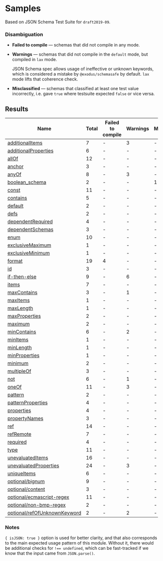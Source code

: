 # Samples

Based on JSON Schema Test Suite for `draft2019-09`.


### Disambiguation

 * **Failed to compile** — schemas that did not compile in any mode.

 * **Warnings** — schemas that did not compile in the `default` mode, but compiled in `lax`
   mode.

   JSON Schema spec allows usage of ineffective or unknown keywords, which is considered a mistake
   by `@exodus/schemasafe` by default. `lax` mode lifts that coherence check.

 * **Misclassified** — schemas that classified at least one test value incorrectly, i.e. gave
   `true` where testsuite expected `false` or vice versa.

## Results

| Name                                                              | Total | Failed to compile | Warnings | Misclassified |
|-------------------------------------------------------------------|-------|-------------------|----------|---------------|
| [additionalItems](./additionalItems.md)                           | 7     | -                 | 3        | -             |
| [additionalProperties](./additionalProperties.md)                 | 6     | -                 | -        | -             |
| [allOf](./allOf.md)                                               | 12    | -                 | -        | -             |
| [anchor](./anchor.md)                                             | 3     | -                 | -        | -             |
| [anyOf](./anyOf.md)                                               | 8     | -                 | 3        | -             |
| [boolean_schema](./boolean_schema.md)                             | 2     | -                 | -        | 1             |
| [const](./const.md)                                               | 11    | -                 | -        | -             |
| [contains](./contains.md)                                         | 5     | -                 | -        | -             |
| [default](./default.md)                                           | 2     | -                 | -        | -             |
| [defs](./defs.md)                                                 | 2     | -                 | -        | -             |
| [dependentRequired](./dependentRequired.md)                       | 4     | -                 | -        | -             |
| [dependentSchemas](./dependentSchemas.md)                         | 3     | -                 | -        | -             |
| [enum](./enum.md)                                                 | 10    | -                 | -        | -             |
| [exclusiveMaximum](./exclusiveMaximum.md)                         | 1     | -                 | -        | -             |
| [exclusiveMinimum](./exclusiveMinimum.md)                         | 1     | -                 | -        | -             |
| [format](./format.md)                                             | 19    | 4                 | -        | -             |
| [id](./id.md)                                                     | 3     | -                 | -        | -             |
| [if-then-else](./if-then-else.md)                                 | 9     | -                 | 6        | -             |
| [items](./items.md)                                               | 7     | -                 | -        | -             |
| [maxContains](./maxContains.md)                                   | 3     | -                 | 1        | -             |
| [maxItems](./maxItems.md)                                         | 1     | -                 | -        | -             |
| [maxLength](./maxLength.md)                                       | 1     | -                 | -        | -             |
| [maxProperties](./maxProperties.md)                               | 2     | -                 | -        | -             |
| [maximum](./maximum.md)                                           | 2     | -                 | -        | -             |
| [minContains](./minContains.md)                                   | 6     | -                 | 2        | -             |
| [minItems](./minItems.md)                                         | 1     | -                 | -        | -             |
| [minLength](./minLength.md)                                       | 1     | -                 | -        | -             |
| [minProperties](./minProperties.md)                               | 1     | -                 | -        | -             |
| [minimum](./minimum.md)                                           | 2     | -                 | -        | -             |
| [multipleOf](./multipleOf.md)                                     | 3     | -                 | -        | -             |
| [not](./not.md)                                                   | 6     | -                 | 1        | -             |
| [oneOf](./oneOf.md)                                               | 11    | -                 | 3        | -             |
| [pattern](./pattern.md)                                           | 2     | -                 | -        | -             |
| [patternProperties](./patternProperties.md)                       | 4     | -                 | -        | -             |
| [properties](./properties.md)                                     | 4     | -                 | -        | -             |
| [propertyNames](./propertyNames.md)                               | 3     | -                 | -        | -             |
| [ref](./ref.md)                                                   | 14    | -                 | -        | -             |
| [refRemote](./refRemote.md)                                       | 7     | -                 | -        | -             |
| [required](./required.md)                                         | 4     | -                 | -        | -             |
| [type](./type.md)                                                 | 11    | -                 | -        | -             |
| [unevaluatedItems](./unevaluatedItems.md)                         | 16    | -                 | -        | -             |
| [unevaluatedProperties](./unevaluatedProperties.md)               | 24    | -                 | 3        | -             |
| [uniqueItems](./uniqueItems.md)                                   | 6     | -                 | -        | -             |
| [optional/bignum](./optional-bignum.md)                           | 9     | -                 | -        | -             |
| [optional/content](./optional-content.md)                         | 3     | -                 | -        | -             |
| [optional/ecmascript-regex](./optional-ecmascript-regex.md)       | 11    | -                 | -        | -             |
| [optional/non-bmp-regex](./optional-non-bmp-regex.md)             | 2     | -                 | -        | -             |
| [optional/refOfUnknownKeyword](./optional-refOfUnknownKeyword.md) | 2     | -                 | 2        | -             |

### Notes

`{ isJSON: true }` option is used for better clarity, and that also corresponds to the main
expected usage pattern of this module. Without it, there would be additional checks for
`!== undefined`, which can be fast-tracked if we know that the input came from `JSON.parse()`.
